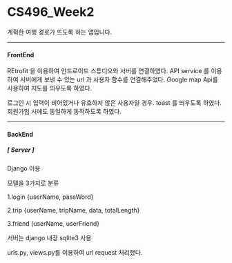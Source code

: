 # CS496_Week2
계획한 여행 경로가 뜨도록 하는 앱입니다. 


------------
#### FrontEnd

 REtrofit 을 이용하여 안드로이드 스튜디오와 서버를 연결하였다. 
 API service 를 이용하여 서버에게 보낸 수 있는 url 과 사용자 함수를  연결해주었다. 
 Google map Api를 사용하여 지도를 띄우도록 하였다.
 
 로그인 시 입력이 비어있거나 유효하지 않은 사용자일 경우. toast 를 띄우도록 하였다. 
 회원가입 시에도 동일하게 동작하도록 하였다. 




------------
#### BackEnd

##### [ Server ]
Django 이용

모델을 3가지로 분류

1.login {userName, passWord}

2.trip {userName, tripName, data, totalLength}

3.friend (userName, userFriend}

서버는 django 내장 sqlite3 사용

urls.py, views.py를 이용하여 url request 처리했다.

